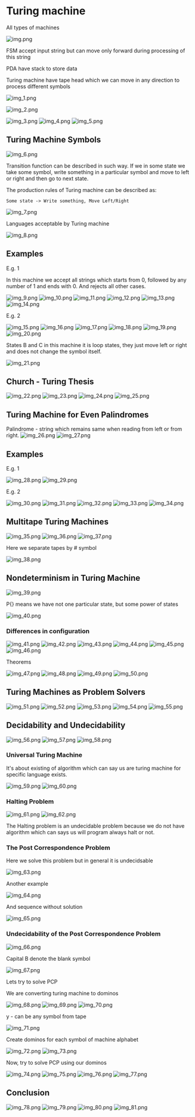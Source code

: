 # Turing machine

All types of machines

![img.png](img.png)

FSM accept input string but can move only forward during processing of this string

PDA have stack to store data

Turing machine have tape head which we can move in any direction to process
different symbols

![img_1.png](img_1.png)

![img_2.png](img_2.png)

![img_3.png](img_3.png)
![img_4.png](img_4.png)
![img_5.png](img_5.png)

## Turing Machine Symbols

![img_6.png](img_6.png)

Transition function can be described in such way. If we in some state we take some
symbol, write something in a particular symbol and move to left or right and then
go to next state.

The production rules of Turing machine can be described as:
    
    Some state -> Write something, Move Left/Right

![img_7.png](img_7.png)

Languages acceptable by Turing machine

![img_8.png](img_8.png)

## Examples

E.g. 1

In this machine we accept all strings which starts from 0, followed by any number
of 1 and ends with 0. And rejects all other cases.

![img_9.png](img_9.png)
![img_10.png](img_10.png)
![img_11.png](img_11.png)
![img_12.png](img_12.png)
![img_13.png](img_13.png)
![img_14.png](img_14.png)

E.g. 2

![img_15.png](img_15.png)
![img_16.png](img_16.png)
![img_17.png](img_17.png)
![img_18.png](img_18.png)
![img_19.png](img_19.png)
![img_20.png](img_20.png)

States B and C in this machine it is loop states, they just move left or right
and does not change the symbol itself.

![img_21.png](img_21.png)

## Church - Turing Thesis

![img_22.png](img_22.png)
![img_23.png](img_23.png)
![img_24.png](img_24.png)
![img_25.png](img_25.png)

## Turing Machine for Even Palindromes

Palindrome - string which remains same when reading from left or from right. 
![img_26.png](img_26.png)
![img_27.png](img_27.png)

## Examples 

E.g. 1

![img_28.png](img_28.png)
![img_29.png](img_29.png)

E.g. 2

![img_30.png](img_30.png)
![img_31.png](img_31.png)
![img_32.png](img_32.png)
![img_33.png](img_33.png)
![img_34.png](img_34.png)

## Multitape Turing Machines 

![img_35.png](img_35.png)
![img_36.png](img_36.png)
![img_37.png](img_37.png)

Here we separate tapes by # symbol

![img_38.png](img_38.png)

## Nondeterminism in Turing Machine

![img_39.png](img_39.png)

P{} means we have not one particular state, but some power of states

![img_40.png](img_40.png)

### Differences in configuration 

![img_41.png](img_41.png)
![img_42.png](img_42.png)
![img_43.png](img_43.png)
![img_44.png](img_44.png)
![img_45.png](img_45.png)
![img_46.png](img_46.png)

Theorems

![img_47.png](img_47.png)
![img_48.png](img_48.png)
![img_49.png](img_49.png)
![img_50.png](img_50.png)

## Turing Machines as Problem Solvers

![img_51.png](img_51.png)
![img_52.png](img_52.png)
![img_53.png](img_53.png)
![img_54.png](img_54.png)
![img_55.png](img_55.png)

## Decidability and Undecidability

![img_56.png](img_56.png)
![img_57.png](img_57.png)
![img_58.png](img_58.png)

### Universal Turing Machine

It's about existing of algorithm which can say us are turing machine for 
specific language exists.

![img_59.png](img_59.png)
![img_60.png](img_60.png)

### Halting Problem

![img_61.png](img_61.png)
![img_62.png](img_62.png)

The Halting problem is an undecidable problem because we do not have algorithm
which can says us will program always halt or not.

### The Post Correspondence Problem

Here we solve this problem but in general it is undecidsable

![img_63.png](img_63.png)

Another example

![img_64.png](img_64.png)

And sequence without solution

![img_65.png](img_65.png)

### Undecidability of the Post Correspondence Problem

![img_66.png](img_66.png)

Capital B denote the blank symbol

![img_67.png](img_67.png)

Lets try to solve PCP

We are converting turing machine to dominos

![img_68.png](img_68.png)
![img_69.png](img_69.png)
![img_70.png](img_70.png)

y - can be any symbol from tape 

![img_71.png](img_71.png)

Create dominos for each symbol of machine alphabet

![img_72.png](img_72.png)
![img_73.png](img_73.png)

Now, try to solve PCP using our dominos

![img_74.png](img_74.png)
![img_75.png](img_75.png)
![img_76.png](img_76.png)
![img_77.png](img_77.png)

## Conclusion

![img_78.png](../22.%20Conclusions/img_78.png)
![img_79.png](../22.%20Conclusions/img_79.png)
![img_80.png](../22.%20Conclusions/img_80.png)
![img_81.png](../22.%20Conclusions/img_81.png)
